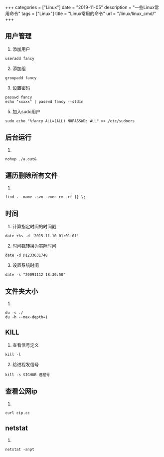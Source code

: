 +++
categories = ["Linux"]
date = "2019-11-05"
description = "一些Linux常用命令"
tags = ["Linux"]
title = "Linux常用的命令"
url = "/linux/linux_cmd/"
+++

## 用户管理
1. 添加用户
```
useradd fancy
```
2.  添加组
```
groupadd fancy
```
3.  设置密码
```
passwd fancy
echo "xxxxx" | passwd fancy --stdin
```
5. 加入sudo用户
```
sudo echo "%fancy ALL=(ALL) NOPASSWD: ALL" >> /etc/sudoers
```

## 后台运行
1. 
```
nohup ./a.out&
```

## 遍历删除所有文件
1. 
```
find . -name .svn -exec rm -rf {} \;
```
 
## 时间
1. 计算指定时间的时间戳
```
date +%s -d '2015-11-10 01:01:01'
```
2. 时间戳转换为实际时间
```
date -d @1233631748
```
3. 设置系统时间
```
date -s "20091112 18:30:50"
```

## 文件夹大小
1. 
```
du -s ./
du -h --max-depth=1
```

## KILL
1. 查看信号定义
```
kill -l
```
2. 给进程发信号
```
kill -s SIGHUB 进程号
```

## 查看公网ip
1. 
```
curl cip.cc
```

## netstat
1. 
```
netstat -anpt
```
